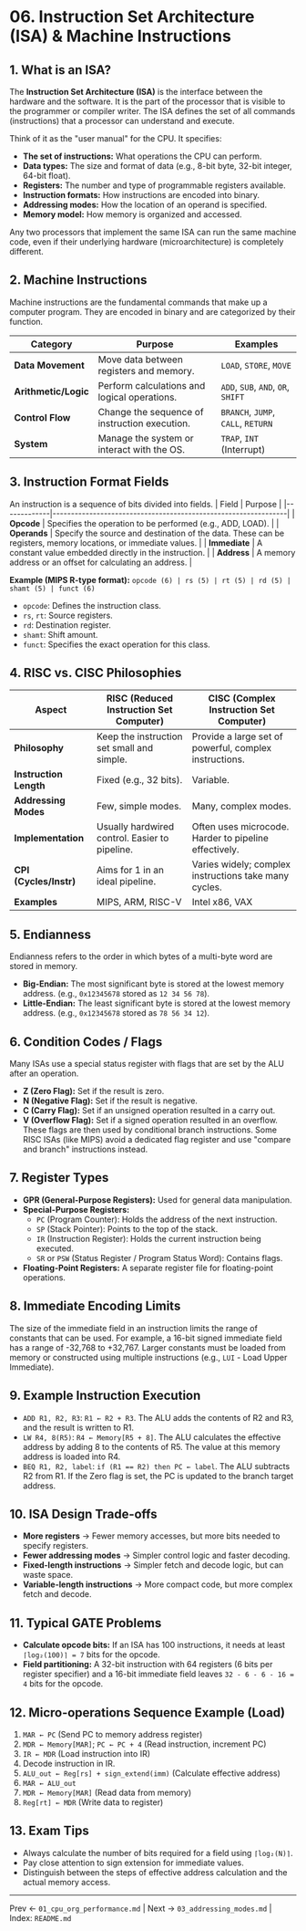 # 06. Instruction Set Architecture (ISA) & Machine Instructions

## 1. What is an ISA?
The **Instruction Set Architecture (ISA)** is the interface between the hardware and the software. It is the part of the processor that is visible to the programmer or compiler writer. The ISA defines the set of all commands (instructions) that a processor can understand and execute.

Think of it as the "user manual" for the CPU. It specifies:
-   **The set of instructions:** What operations the CPU can perform.
-   **Data types:** The size and format of data (e.g., 8-bit byte, 32-bit integer, 64-bit float).
-   **Registers:** The number and type of programmable registers available.
-   **Instruction formats:** How instructions are encoded into binary.
-   **Addressing modes:** How the location of an operand is specified.
-   **Memory model:** How memory is organized and accessed.

Any two processors that implement the same ISA can run the same machine code, even if their underlying hardware (microarchitecture) is completely different.

## 2. Machine Instructions
Machine instructions are the fundamental commands that make up a computer program. They are encoded in binary and are categorized by their function.

| Category | Purpose | Examples |
|--------------------|------------------------------------------------|-----------------------------|
| **Data Movement** | Move data between registers and memory. | `LOAD`, `STORE`, `MOVE` |
| **Arithmetic/Logic** | Perform calculations and logical operations. | `ADD`, `SUB`, `AND`, `OR`, `SHIFT` |
| **Control Flow** | Change the sequence of instruction execution. | `BRANCH`, `JUMP`, `CALL`, `RETURN` |
| **System** | Manage the system or interact with the OS. | `TRAP`, `INT` (Interrupt) |

## 3. Instruction Format Fields
An instruction is a sequence of bits divided into fields.
| Field | Purpose |
|-------------|----------------------------------------------------------------|
| **Opcode** | Specifies the operation to be performed (e.g., ADD, LOAD). |
| **Operands** | Specify the source and destination of the data. These can be registers, memory locations, or immediate values. |
| **Immediate** | A constant value embedded directly in the instruction. |
| **Address** | A memory address or an offset for calculating an address. |

**Example (MIPS R-type format):**
`opcode (6) | rs (5) | rt (5) | rd (5) | shamt (5) | funct (6)`
-   `opcode`: Defines the instruction class.
-   `rs`, `rt`: Source registers.
-   `rd`: Destination register.
-   `shamt`: Shift amount.
-   `funct`: Specifies the exact operation for this class.

## 4. RISC vs. CISC Philosophies
| Aspect | RISC (Reduced Instruction Set Computer) | CISC (Complex Instruction Set Computer) |
|----------------------|----------------------------------------------------------------|-----------------------------------------------------------------|
| **Philosophy** | Keep the instruction set small and simple. | Provide a large set of powerful, complex instructions. |
| **Instruction Length** | Fixed (e.g., 32 bits). | Variable. |
| **Addressing Modes** | Few, simple modes. | Many, complex modes. |
| **Implementation** | Usually hardwired control. Easier to pipeline. | Often uses microcode. Harder to pipeline effectively. |
| **CPI (Cycles/Instr)** | Aims for 1 in an ideal pipeline. | Varies widely; complex instructions take many cycles. |
| **Examples** | MIPS, ARM, RISC-V | Intel x86, VAX |

## 5. Endianness
Endianness refers to the order in which bytes of a multi-byte word are stored in memory.
-   **Big-Endian:** The most significant byte is stored at the lowest memory address. (e.g., `0x12345678` stored as `12 34 56 78`).
-   **Little-Endian:** The least significant byte is stored at the lowest memory address. (e.g., `0x12345678` stored as `78 56 34 12`).

## 6. Condition Codes / Flags
Many ISAs use a special status register with flags that are set by the ALU after an operation.
-   **Z (Zero Flag):** Set if the result is zero.
-   **N (Negative Flag):** Set if the result is negative.
-   **C (Carry Flag):** Set if an unsigned operation resulted in a carry out.
-   **V (Overflow Flag):** Set if a signed operation resulted in an overflow.
These flags are then used by conditional branch instructions. Some RISC ISAs (like MIPS) avoid a dedicated flag register and use "compare and branch" instructions instead.

## 7. Register Types
-   **GPR (General-Purpose Registers):** Used for general data manipulation.
-   **Special-Purpose Registers:**
    -   `PC` (Program Counter): Holds the address of the next instruction.
    -   `SP` (Stack Pointer): Points to the top of the stack.
    -   `IR` (Instruction Register): Holds the current instruction being executed.
    -   `SR` or `PSW` (Status Register / Program Status Word): Contains flags.
-   **Floating-Point Registers:** A separate register file for floating-point operations.

## 8. Immediate Encoding Limits
The size of the immediate field in an instruction limits the range of constants that can be used. For example, a 16-bit signed immediate field has a range of -32,768 to +32,767. Larger constants must be loaded from memory or constructed using multiple instructions (e.g., `LUI` - Load Upper Immediate).

## 9. Example Instruction Execution
-   `ADD R1, R2, R3`: `R1 ← R2 + R3`. The ALU adds the contents of R2 and R3, and the result is written to R1.
-   `LW R4, 8(R5)`: `R4 ← Memory[R5 + 8]`. The ALU calculates the effective address by adding 8 to the contents of R5. The value at this memory address is loaded into R4.
-   `BEQ R1, R2, label`: `if (R1 == R2) then PC ← label`. The ALU subtracts R2 from R1. If the Zero flag is set, the PC is updated to the branch target address.

## 10. ISA Design Trade-offs
-   **More registers** → Fewer memory accesses, but more bits needed to specify registers.
-   **Fewer addressing modes** → Simpler control logic and faster decoding.
-   **Fixed-length instructions** → Simpler fetch and decode logic, but can waste space.
-   **Variable-length instructions** → More compact code, but more complex fetch and decode.

## 11. Typical GATE Problems
-   **Calculate opcode bits:** If an ISA has 100 instructions, it needs at least `⌈log₂(100)⌉ = 7` bits for the opcode.
-   **Field partitioning:** A 32-bit instruction with 64 registers (6 bits per register specifier) and a 16-bit immediate field leaves `32 - 6 - 6 - 16 = 4` bits for the opcode.

## 12. Micro-operations Sequence Example (Load)
1.  `MAR ← PC` (Send PC to memory address register)
2.  `MDR ← Memory[MAR]`; `PC ← PC + 4` (Read instruction, increment PC)
3.  `IR ← MDR` (Load instruction into IR)
4.  Decode instruction in IR.
5.  `ALU_out ← Reg[rs] + sign_extend(imm)` (Calculate effective address)
6.  `MAR ← ALU_out`
7.  `MDR ← Memory[MAR]` (Read data from memory)
8.  `Reg[rt] ← MDR` (Write data to register)

## 13. Exam Tips
-   Always calculate the number of bits required for a field using `⌈log₂(N)⌉`.
-   Pay close attention to sign extension for immediate values.
-   Distinguish between the steps of effective address calculation and the actual memory access.

---
Prev ← `01_cpu_org_performance.md` | Next → `03_addressing_modes.md` | Index: `README.md`
